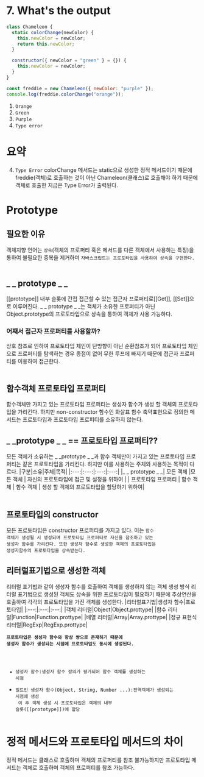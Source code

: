 # 7. What's the output

```javascript
class Chameleon {
  static colorChange(newColor) {
    this.newColor = newColor;
    return this.newColor;
  }

  constructor({ newColor = "green" } = {}) {
    this.newColor = newColor;
  }
}

const freddie = new Chameleon({ newColor: "purple" });
console.log(freddie.colorChange("orange"));
```

1.  <code>Orange</code>
2.  <code>Green</code>
3.  <code>Purple</code>
4.  <code>Type error</code>

# 요약

4. <code>Type Error</code>
   colorChange 메서드는 static으로 생성한 정적 메서드이기 때문에 freddie(객체)로 호출하는 것이 아닌 Chameleon(클래스)로 호출해야 하기 때문에 객체로 호출한 지금은 Type Error가 출력된다.

# Prototype

## 필요한 이유

객체지향 언어는 <code>상속</code>(객체의 프로퍼티 혹은 메서드를 다른 객체에서 사용하는 특징)을 통하여 불필요한 중복을 제거하며 <code>자바스크립트는 프로토타입을 사용하여 상속을 구현한다.</code>
<br><br>

## \_ _ prototype _ \_

[[prototype]] 내부 슬롯에 간접 접근할 수 있는 접근자 프로퍼티로[[Get]], [[Set]]으로 이루어진다. \_ _ prototype _ \_는 객체가 소유한 프로퍼티가 아닌 Object.prototype의 프로토타입으로 상속을 통하여 객체가 사용 가능하다.
<br>

### 어째서 접근자 프로퍼티를 사용할까?

상호 참조로 인하여 프로토타입 체인이 단방향이 아닌 순환참조가 되어 프로토타입 체인으로 프로퍼티를 탐색하는 경우 종점이 없어 무한 루프에 빠지기 때문에 접근자 프로퍼티를 이용하여 접근한다.
<br><br>

## 함수객체 프로토타입 프로퍼티

함수객체만 가지고 있는 프로토타입 프로퍼티는 생성자 함수가 생성 할 객체의 프로토타입을 가리킨다. 하지만 non-constructor 함수인 화살표 함수 축약표현으로 정의한 메서드는 프로토타입과 프로토타입 프로퍼티를 소유하지 않는다.
<br>

## \_ _prototype _ \_ == 프로토타입 프로퍼티??

모든 객체가 소유하는 \_ _prototype _ \_과 함수 객체만이 가지고 있는 프로토타입 프로퍼티는 같은 프로토타입을 가리킨다. 하지만 이를 사용하는 주체와 사용하는 목적이 다르다.
|구분|소유|주체|목적|
|:---:|:---:|:---:|:---:|
|\_ _ prototype _ \_| 모든 객체 |모든 객체 | 자신의 프로토타입에 접근 및 설정을 위하여 |
| 프로토타입 프로퍼티 | 함수 객체 | 함수 객체 | 생성 할 객체의 프로토타입을 할당하기 위하여|
<br><br>

## 프로토타입의 constructor

모든 프로토타입은 constructor 프로퍼티를 가지고 있다. 이는 <code>함수 객체가 생성될 시 생성되며 프로토타입 프로퍼티로 자신을 참조하고 있는 생성자 함수를 가리킨다. 또한 생성자 함수로 생성한 객체의 프로토타입은 생성자함수의 프로토타입을 상속받는다.</code>

## 리터럴표기법으로 생성한 객체

리터럴 표기법과 같이 생성자 함수를 호출하여 객체를 생성하지 않는 객체 생성 방식 리터럴 표기법으로 생성된 객체도 상속을 위한 프로토타입이 필요하기 때문에 추상연산을 호출하여 각각의 프로토타입을 가진 객체를 생성한다.
|리터럴표기법|생성자 함수|프로토타입|
|:---:|:---:|:---:|
|객체 리터럴|Object|Object.prottype|
|함수 리터럴|Function|Function.prottype|
|배열 리터럴|Array|Array.prottype|
|정규 표현식 리터럴|RegExp|RegExp.prottype|

<code>**프로토타입은 생성자 함수와 항상 쌍으로 존재하기 때문에 생성자 함수가 생성되는 시점에 프로토타입도 동시에 생성된다.**

- 생성자 함수:생성자 함수 정의가 평가되어 함수 객체를 생성하는 시점
- 빌트인 생성자 함수(Object, String, Number ...):전역객체가 생성되는 시점에 생성<br>
  이 후 객체 생성 시 프로토타입은 객체의 내부 슬롯([[prototype]])에 할당</code>
  <br><br>

# 정적 메서드와 프로토타입 메서드의 차이

정적 메서드는 클래스로 호출하며 객체의 프로퍼티를 참조 불가능하지만 프로토타입 메서드는 객체로 호출하며 객체의 프로퍼티를 참조 가능하다.
